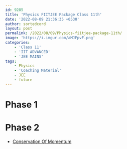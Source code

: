 ```yaml
---
id: 9285
title: 'Physics FIITJEE Package Class 11th'
date: '2022-08-09 21:36:35 +0530'
author: sortedcord
layout: post
permalink: /2022/08/09/Physics-fiitjee-package-11th/
image: 'https://i.imgur.com/aMJFpvF.png'
categories:
    - 'Class 11'
    - 'IIT ADVANCED'
    - 'JEE MAINS'
tags:
    - Physics
    - 'Coaching Material'
    - JEE
    - future
---
```


# Phase 1

# Phase 2

- [Conservation Of Momentum](https://drive.google.com/uc?export=download&id=15bbzzn3vDOTTN5Kra0LgrIxsImJ2cqFZ)